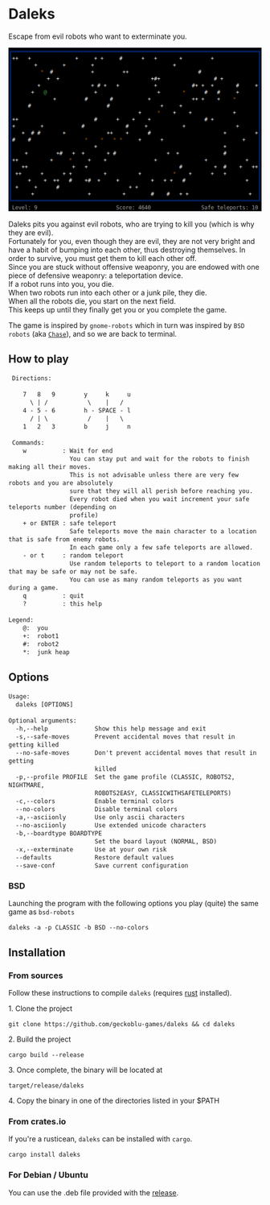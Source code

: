 # Daleks

Escape from evil robots who want to exterminate you.

![screenshot](screenshot.png)

Daleks pits you against evil robots, who are trying to kill you (which is why
they are evil).  
Fortunately for you, even though they are evil, they are not very bright
and have a habit of bumping into each other, thus destroying themselves.
In order to survive, you must get them to kill each other off.  
Since you are stuck without offensive weaponry, you are endowed with one
piece of defensive weaponry: a teleportation device.  
If a robot runs into you, you die.  
When two robots run into each other or a junk pile, they die.  
When all the robots die,
you start on the next field.  
This keeps up until they finally get you or you complete the game.

The game is inspired by `gnome-robots` which in turn was inspired by `BSD robots` (aka [`Chase`](https://en.wikipedia.org/wiki/Chase_(video_game))), and so we are back to terminal.


## How to play

```
 Directions:
 
    7   8   9        y     k     u
      \ | /           \    |   /
    4 - 5 - 6        h - SPACE - l
      / | \           /    |   \
    1   2   3        b     j     n

 Commands:
    w          : Wait for end
                 You can stay put and wait for the robots to finish making all their moves.
                 This is not advisable unless there are very few robots and you are absolutely
                 sure that they will all perish before reaching you.
                 Every robot died when you wait increment your safe teleports number (depending on
                 profile)
    + or ENTER : safe teleport
                 Safe teleports move the main character to a location that is safe from enemy robots.
                 In each game only a few safe teleports are allowed.
    - or t     : random teleport
                 Use random teleports to teleport to a random location that may be safe or may not be safe.
                 You can use as many random teleports as you want during a game.
    q          : quit
    ?          : this help
    
Legend:     
    @:  you
    +:  robot1
    #:  robot2
    *:  junk heap    
```

## Options

```
Usage:
  daleks [OPTIONS]

Optional arguments:
  -h,--help             Show this help message and exit
  -s,--safe-moves       Prevent accidental moves that result in getting killed
  --no-safe-moves       Don't prevent accidental moves that result in getting
                        killed
  -p,--profile PROFILE  Set the game profile (CLASSIC, ROBOTS2, NIGHTMARE,
                        ROBOTS2EASY, CLASSICWITHSAFETELEPORTS)
  -c,--colors           Enable terminal colors
  --no-colors           Disable terminal colors
  -a,--asciionly        Use only ascii characters
  --no-asciionly        Use extended unicode characters
  -b,--boardtype BOARDTYPE
                        Set the board layout (NORMAL, BSD)
  -x,--exterminate      Use at your own risk
  --defaults            Restore default values
  --save-conf           Save current configuration
```

### BSD

Launching the program with the following options you play (quite) the same game as `bsd-robots`

```
daleks -a -p CLASSIC -b BSD --no-colors
```

## Installation

### From sources
Follow these instructions to compile `daleks` (requires [rust](https://www.rust-lang.org/) installed).

1\. Clone the project 
 
 ```
 git clone https://github.com/geckoblu-games/daleks && cd daleks
 ```
 
2\. Build the project
 
 ```
 cargo build --release
 ```
 
3\. Once complete, the binary will be located at

```
target/release/daleks
```

4\. Copy the binary in one of the directories listed in your $PATH

### From crates.io
If you're a rusticean, `daleks` can be installed with `cargo`.

```
cargo install daleks
```

### For Debian / Ubuntu
You can use the .deb file provided with the [release](https://github.com/geckoblu-games/daleks/releases/).
